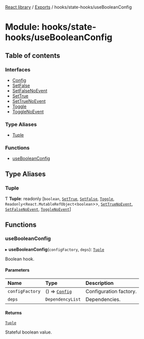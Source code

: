 [React library](../index.md) / [Exports](../modules.md) / hooks/state-hooks/useBooleanConfig

# Module: hooks/state-hooks/useBooleanConfig

## Table of contents

### Interfaces

- [Config](../interfaces/hooks_state_hooks_useBooleanConfig.Config.md)
- [SetFalse](../interfaces/hooks_state_hooks_useBooleanConfig.SetFalse.md)
- [SetFalseNoEvent](../interfaces/hooks_state_hooks_useBooleanConfig.SetFalseNoEvent.md)
- [SetTrue](../interfaces/hooks_state_hooks_useBooleanConfig.SetTrue.md)
- [SetTrueNoEvent](../interfaces/hooks_state_hooks_useBooleanConfig.SetTrueNoEvent.md)
- [Toggle](../interfaces/hooks_state_hooks_useBooleanConfig.Toggle.md)
- [ToggleNoEvent](../interfaces/hooks_state_hooks_useBooleanConfig.ToggleNoEvent.md)

### Type Aliases

- [Tuple](hooks_state_hooks_useBooleanConfig.md#tuple)

### Functions

- [useBooleanConfig](hooks_state_hooks_useBooleanConfig.md#usebooleanconfig)

## Type Aliases

### Tuple

Ƭ **Tuple**: readonly [`boolean`, [`SetTrue`](../interfaces/hooks_state_hooks_useBooleanConfig.SetTrue.md), [`SetFalse`](../interfaces/hooks_state_hooks_useBooleanConfig.SetFalse.md), [`Toggle`](../interfaces/hooks_state_hooks_useBooleanConfig.Toggle.md), `Readonly`\<`React.MutableRefObject`\<`boolean`\>\>, [`SetTrueNoEvent`](../interfaces/hooks_state_hooks_useBooleanConfig.SetTrueNoEvent.md), [`SetFalseNoEvent`](../interfaces/hooks_state_hooks_useBooleanConfig.SetFalseNoEvent.md), [`ToggleNoEvent`](../interfaces/hooks_state_hooks_useBooleanConfig.ToggleNoEvent.md)]

## Functions

### useBooleanConfig

▸ **useBooleanConfig**(`configFactory`, `deps`): [`Tuple`](hooks_state_hooks_useBooleanConfig.md#tuple)

Boolean hook.

#### Parameters

| Name | Type | Description |
| :------ | :------ | :------ |
| `configFactory` | () => [`Config`](../interfaces/hooks_state_hooks_useBooleanConfig.Config.md) | Configuration factory. |
| `deps` | `DependencyList` | Dependencies. |

#### Returns

[`Tuple`](hooks_state_hooks_useBooleanConfig.md#tuple)

Stateful boolean value.
